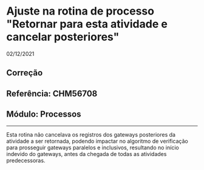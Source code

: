 # Ajuste na rotina de processo "Retornar para esta atividade e cancelar posteriores"
02/12/2021
## Correção
## Referência: CHM56708
## Módulo: Processos
***

Esta rotina não cancelava os registros dos gateways posteriores da atividade a ser retornada, podendo impactar no algoritmo de verificação para prosseguir gateways paralelos e inclusivos, resultando no início indevido do gateways, antes da chegada de todas as atividades predecessoras.
